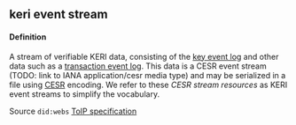 ## keri event stream

<h4>Definition</h4><p>A stream of verifiable KERI data, consisting of the <a href="key-event-log">key event log</a> and other data such as a <a href="transaction-event-log">transaction event log</a>. This data is a CESR event stream (TODO: link to IANA application/cesr media type) and may be serialized in a file using <a href="composable-event-streaming-representation">CESR</a> encoding. We refer to these <em>CESR stream resources</em> as KERI event streams to simplify the vocabulary.</p><p>Source <code>did:webs</code> <a href="https://trustoverip.github.io/tswg-did-method-webs-specification/index.html">ToIP specification</a></p>

